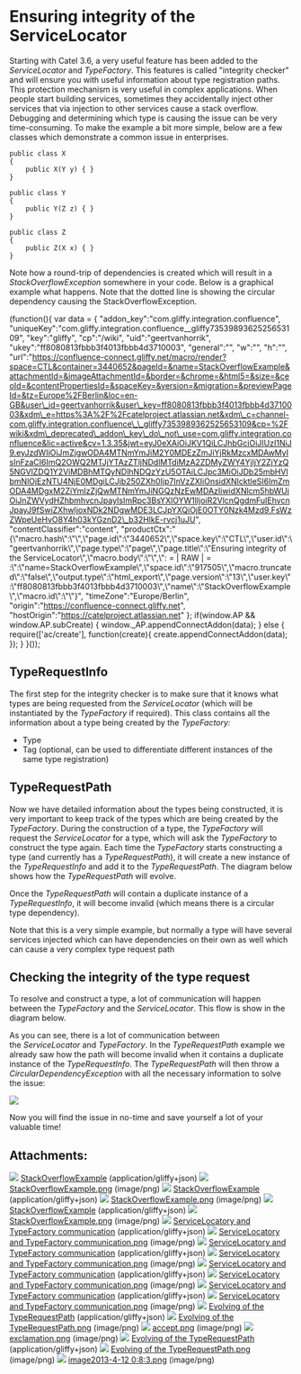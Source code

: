 # Ensuring integrity of the ServiceLocator

Starting with Catel 3.6, a very useful feature has been added to the *ServiceLocator* and *TypeFactory*. This features is called "integrity checker" and will ensure you with useful information about type registration paths. This protection mechanism is very useful in complex applications. When people start building services, sometimes they accidentally inject other services that via injection to other services cause a stack overflow. Debugging and determining which type is causing the issue can be very time-consuming. To make the example a bit more simple, below are a few classes which demonstrate a common issue in enterprises.

```
public class X
{
    public X(Y y) { }
}

public class Y
{
    public Y(Z z) { }
}

public class Z
{
    public Z(X x) { }
}
```

Note how a round-trip of dependencies is created which will result in a *StackOverflowException* somewhere in your code. Below is a graphical example what happens. Note that the dotted line is showing the circular dependency causing the StackOverflowException.

(function(){ var data = { "addon\_key":"com.gliffy.integration.confluence", "uniqueKey":"com.gliffy.integration.confluence\_\_gliffy7353989362525653109", "key":"gliffy", "cp":"/wiki", "uid":"geertvanhorrik", "ukey":"ff8080813fbbb3f4013fbbb4d3710003", "general":"", "w":"", "h":"", "url":"https://confluence-connect.gliffy.net/macro/render?space=CTL&container=3440652&pageId=&name=StackOverflowExample&attachmentId=&imageAttachmentId=&border=&chrome=&html5=&size=&ceoId=&contentPropertiesId=&spaceKey=&version=&migration=&previewPageId=&tz=Europe%2FBerlin&loc=en-GB&user\_id=geertvanhorrik&user\_key=ff8080813fbbb3f4013fbbb4d3710003&xdm\_e=https%3A%2F%2Fcatelproject.atlassian.net&xdm\_c=channel-com.gliffy.integration.confluence\_\_gliffy7353989362525653109&cp=%2Fwiki&xdm\_deprecated\_addon\_key\_do\_not\_use=com.gliffy.integration.confluence&lic=active&cv=1.3.35&jwt=eyJ0eXAiOiJKV1QiLCJhbGciOiJIUzI1NiJ9.eyJzdWIiOiJmZjgwODA4MTNmYmJiM2Y0MDEzZmJiYjRkMzcxMDAwMyIsInFzaCI6ImQ2OWQ2MTJjYTAzZTljNDdlMTdiMzA2ZDMyZWY4YjljY2ZjYzQ5NGVlZDQ1Y2ViMDBhMTQyNDlhNDQzYzU5OTAiLCJpc3MiOiJDb25mbHVlbmNlOjEzNTU4NjE0MDgiLCJjb250ZXh0Ijp7InVzZXIiOnsidXNlcktleSI6ImZmODA4MDgxM2ZiYmIzZjQwMTNmYmJiNGQzNzEwMDAzIiwidXNlcm5hbWUiOiJnZWVydHZhbmhvcnJpayIsImRpc3BsYXlOYW1lIjoiR2VlcnQgdmFuIEhvcnJpayJ9fSwiZXhwIjoxNDk2NDgwMDE3LCJpYXQiOjE0OTY0Nzk4Mzd9.FsWzZWpeUeHvO8Y4h03kYGznD2\_b32HlkE-rvcj1uJU", "contentClassifier":"content", "productCtx":"{\\"macro.hash\\":\\"\\",\\"page.id\\":\\"3440652\\",\\"space.key\\":\\"CTL\\",\\"user.id\\":\\"geertvanhorrik\\",\\"page.type\\":\\"page\\",\\"page.title\\":\\"Ensuring integrity of the ServiceLocator\\",\\"macro.body\\":\\"\\",\\": = | RAW | = :\\":\\"name=StackOverflowExample\\",\\"space.id\\":\\"917505\\",\\"macro.truncated\\":\\"false\\",\\"output.type\\":\\"html\_export\\",\\"page.version\\":\\"13\\",\\"user.key\\":\\"ff8080813fbbb3f4013fbbb4d3710003\\",\\"name\\":\\"StackOverflowExample\\",\\"macro.id\\":\\"\\"}", "timeZone":"Europe/Berlin", "origin":"https://confluence-connect.gliffy.net", "hostOrigin":"https://catelproject.atlassian.net" }; if(window.AP && window.AP.subCreate) { window.\_AP.appendConnectAddon(data); } else { require(['ac/create'], function(create){ create.appendConnectAddon(data); }); } }());

## TypeRequestInfo

The first step for the integrity checker is to make sure that it knows what types are being requested from the *ServiceLocator* (which will be instantiated by the *TypeFactory* if required). This class contains all the information about a type being created by the *TypeFactory:*

-   Type
-   Tag (optional, can be used to differentiate different instances of the same type registration)

## TypeRequestPath

Now we have detailed information about the types being constructed, it is very important to keep track of the types which are being created by the *TypeFactory*. During the construction of a type, the *TypeFactory* will request the *ServiceLocator* for a type, which will ask the *TypeFactory* to construct the type again. Each time the *TypeFactory* starts constructing a type (and currently has a *TypeRequestPath*), it will create a new instance of the *TypeRequestInfo* and add it to the *TypeRequestPath*. The diagram below shows how the *TypeRequestPath* will evolve.

Once the *TypeRequestPath* will contain a duplicate instance of a *TypeRequestInfo*, it will become invalid (which means there is a circular type dependency).

Note that this is a very simple example, but normally a type will have several services injected which can have dependencies on their own as well which can cause a very complex type request path

## Checking the integrity of the type request

To resolve and construct a type, a lot of communication will happen between the *TypeFactory* and the *ServiceLocator*. This flow is show in the diagram below.

As you can see, there is a lot of communication between the *ServiceLocator* and *TypeFactory*. In the *TypeRequestPath* example we already saw how the path will become invalid when it contains a duplicate instance of the *TypeRequestInfo*. The *TypeRequestPath* will then throw a *CircularDependencyException* with all the necessary information to solve the issue:

![](attachments/3440652/3702808.png)

Now you will find the issue in no-time and save yourself a lot of your valuable time!

## Attachments:

![](images/icons/bullet_blue.gif) [StackOverflowExample](attachments/3440652/3702787) (application/gliffy+json)
 ![](images/icons/bullet_blue.gif) [StackOverflowExample.png](attachments/3440652/3702788.png) (image/png)
 ![](images/icons/bullet_blue.gif) [StackOverflowExample](attachments/3440652/3702789) (application/gliffy+json)
 ![](images/icons/bullet_blue.gif) [StackOverflowExample.png](attachments/3440652/3702790.png) (image/png)
 ![](images/icons/bullet_blue.gif) [StackOverflowExample](attachments/3440652/3702785) (application/gliffy+json)
 ![](images/icons/bullet_blue.gif) [StackOverflowExample.png](attachments/3440652/3702786.png) (image/png)
 ![](images/icons/bullet_blue.gif) [ServiceLocatory and TypeFactory communication](attachments/3440652/3702793) (application/gliffy+json)
 ![](images/icons/bullet_blue.gif) [ServiceLocatory and TypeFactory communication.png](attachments/3440652/3702794.png) (image/png)
 ![](images/icons/bullet_blue.gif) [ServiceLocatory and TypeFactory communication](attachments/3440652/3702795) (application/gliffy+json)
 ![](images/icons/bullet_blue.gif) [ServiceLocatory and TypeFactory communication.png](attachments/3440652/3702796.png) (image/png)
 ![](images/icons/bullet_blue.gif) [ServiceLocatory and TypeFactory communication](attachments/3440652/3702797) (application/gliffy+json)
 ![](images/icons/bullet_blue.gif) [ServiceLocatory and TypeFactory communication.png](attachments/3440652/3702798.png) (image/png)
 ![](images/icons/bullet_blue.gif) [ServiceLocatory and TypeFactory communication](attachments/3440652/3702791) (application/gliffy+json)
 ![](images/icons/bullet_blue.gif) [ServiceLocatory and TypeFactory communication.png](attachments/3440652/3702792.png) (image/png)
 ![](images/icons/bullet_blue.gif) [Evolving of the TypeRequestPath](attachments/3440652/3702805) (application/gliffy+json)
 ![](images/icons/bullet_blue.gif) [Evolving of the TypeRequestPath.png](attachments/3440652/3702806.png) (image/png)
 ![](images/icons/bullet_blue.gif) [accept.png](attachments/3440652/3702803.png) (image/png)
 ![](images/icons/bullet_blue.gif) [exclamation.png](attachments/3440652/3702804.png) (image/png)
 ![](images/icons/bullet_blue.gif) [Evolving of the TypeRequestPath](attachments/3440652/3702799) (application/gliffy+json)
 ![](images/icons/bullet_blue.gif) [Evolving of the TypeRequestPath.png](attachments/3440652/3702800.png) (image/png)
 ![](images/icons/bullet_blue.gif) [image2013-4-12 0:8:3.png](attachments/3440652/3702808.png) (image/png)

